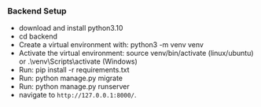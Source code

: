 
### Backend Setup

- download and install python3.10
- cd backend
- Create a virtual environment with: python3 -m venv venv
- Activate the virtual environment: source venv/bin/activate (linux/ubuntu) or .\venv\Scripts\activate (Windows)
- Run: pip install -r requirements.txt
- Run: python manage.py migrate
- Run: python manage.py runserver
- navigate to `http://127.0.0.1:8000/`.

